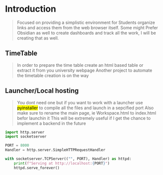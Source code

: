 # Introduction
> Focused on providing a simplistic environment for Students organize links and access them from the web browser itself.
> Some might Prefer Obsidian as well to create dashboards and track all the work, I will be creating that as well.
 

## TimeTable
> In order to prepare the time table create an html based table or extract it from you university webpage
> Another project to automate the timetable creation is on the way

## Launcher/Local hosting
> You dont need one but if you want to work with a launcher use <mark>pyinstaller</mark> to compile all the files and launch in a sepcified port
> Also make sure to rename the main page, ie Workspace.html to index.html befor launchin it
> This will be extremely useful if I get the chance to implement a backend in the future
```py
import http.server
import socketserver

PORT = 8000
Handler = http.server.SimpleHTTPRequestHandler

with socketserver.TCPServer(("", PORT), Handler) as httpd:
    print(f"Serving at http://localhost:{PORT}")
    httpd.serve_forever()


```

<!-- Add Workflows later -->